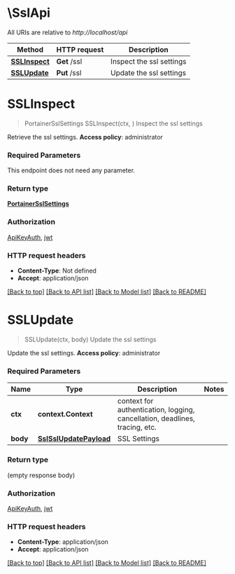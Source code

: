 # \SslApi

All URIs are relative to *http://localhost/api*

Method | HTTP request | Description
------------- | ------------- | -------------
[**SSLInspect**](SslApi.md#SSLInspect) | **Get** /ssl | Inspect the ssl settings
[**SSLUpdate**](SslApi.md#SSLUpdate) | **Put** /ssl | Update the ssl settings


# **SSLInspect**
> PortainerSslSettings SSLInspect(ctx, )
Inspect the ssl settings

Retrieve the ssl settings. **Access policy**: administrator

### Required Parameters
This endpoint does not need any parameter.

### Return type

[**PortainerSslSettings**](portainer.SSLSettings.md)

### Authorization

[ApiKeyAuth](../README.md#ApiKeyAuth), [jwt](../README.md#jwt)

### HTTP request headers

 - **Content-Type**: Not defined
 - **Accept**: application/json

[[Back to top]](#) [[Back to API list]](../README.md#documentation-for-api-endpoints) [[Back to Model list]](../README.md#documentation-for-models) [[Back to README]](../README.md)

# **SSLUpdate**
> SSLUpdate(ctx, body)
Update the ssl settings

Update the ssl settings. **Access policy**: administrator

### Required Parameters

Name | Type | Description  | Notes
------------- | ------------- | ------------- | -------------
 **ctx** | **context.Context** | context for authentication, logging, cancellation, deadlines, tracing, etc.
  **body** | [**SslSslUpdatePayload**](SslSslUpdatePayload.md)| SSL Settings | 

### Return type

 (empty response body)

### Authorization

[ApiKeyAuth](../README.md#ApiKeyAuth), [jwt](../README.md#jwt)

### HTTP request headers

 - **Content-Type**: application/json
 - **Accept**: application/json

[[Back to top]](#) [[Back to API list]](../README.md#documentation-for-api-endpoints) [[Back to Model list]](../README.md#documentation-for-models) [[Back to README]](../README.md)

